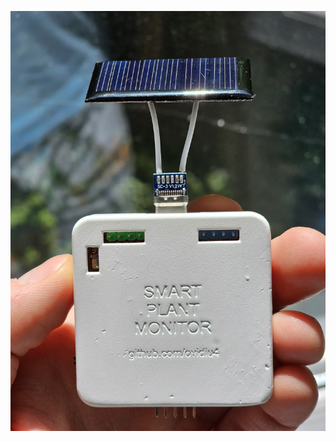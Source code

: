 
![](https://github.com/ovidiu4/smart-plant-monitor/blob/main/solar%20charger/solar%20charger%20front%20close%20up.jpg)
